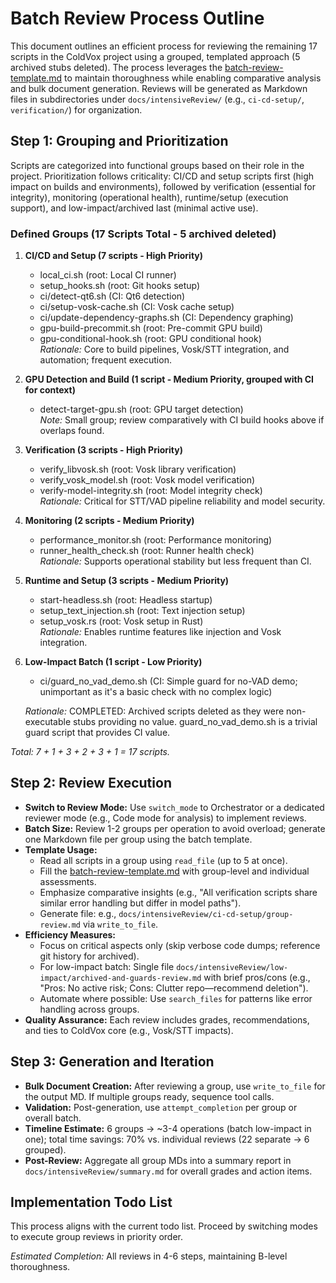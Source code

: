 # Batch Review Process Outline

This document outlines an efficient process for reviewing the remaining 17 scripts in the ColdVox project using a grouped, templated approach (5 archived stubs deleted). The process leverages the [batch-review-template.md](batch-review-template.md) to maintain thoroughness while enabling comparative analysis and bulk document generation. Reviews will be generated as Markdown files in subdirectories under `docs/intensiveReview/` (e.g., `ci-cd-setup/`, `verification/`) for organization.

## Step 1: Grouping and Prioritization
Scripts are categorized into functional groups based on their role in the project. Prioritization follows criticality: CI/CD and setup scripts first (high impact on builds and environments), followed by verification (essential for integrity), monitoring (operational health), runtime/setup (execution support), and low-impact/archived last (minimal active use).

### Defined Groups (17 Scripts Total - 5 archived deleted)
1. **CI/CD and Setup (7 scripts - High Priority)**  
   - local_ci.sh (root: Local CI runner)  
   - setup_hooks.sh (root: Git hooks setup)  
   - ci/detect-qt6.sh (CI: Qt6 detection)  
   - ci/setup-vosk-cache.sh (CI: Vosk cache setup)  
   - ci/update-dependency-graphs.sh (CI: Dependency graphing)  
   - gpu-build-precommit.sh (root: Pre-commit GPU build)  
   - gpu-conditional-hook.sh (root: GPU conditional hook)  
   *Rationale:* Core to build pipelines, Vosk/STT integration, and automation; frequent execution.

2. **GPU Detection and Build (1 script - Medium Priority, grouped with CI for context)**  
   - detect-target-gpu.sh (root: GPU target detection)  
   *Note:* Small group; review comparatively with CI build hooks above if overlaps found.

3. **Verification (3 scripts - High Priority)**  
   - verify_libvosk.sh (root: Vosk library verification)  
   - verify_vosk_model.sh (root: Vosk model verification)  
   - verify-model-integrity.sh (root: Model integrity check)  
   *Rationale:* Critical for STT/VAD pipeline reliability and model security.

4. **Monitoring (2 scripts - Medium Priority)**  
   - performance_monitor.sh (root: Performance monitoring)  
   - runner_health_check.sh (root: Runner health check)  
   *Rationale:* Supports operational stability but less frequent than CI.

5. **Runtime and Setup (3 scripts - Medium Priority)**  
   - start-headless.sh (root: Headless startup)  
   - setup_text_injection.sh (root: Text injection setup)  
   - setup_vosk.rs (root: Vosk setup in Rust)  
   *Rationale:* Enables runtime features like injection and Vosk integration.

6. **Low-Impact Batch (1 script - Low Priority)**  
   - ci/guard_no_vad_demo.sh (CI: Simple guard for no-VAD demo; unimportant as it's a basic check with no complex logic)  
     
     
     
     
     
   *Rationale:* COMPLETED: Archived scripts deleted as they were non-executable stubs providing no value. guard_no_vad_demo.sh is a trivial guard script that provides CI value.

*Total: 7 + 1 + 3 + 2 + 3 + 1 = 17 scripts.*

## Step 2: Review Execution
- **Switch to Review Mode:** Use `switch_mode` to Orchestrator or a dedicated reviewer mode (e.g., Code mode for analysis) to implement reviews.
- **Batch Size:** Review 1-2 groups per operation to avoid overload; generate one Markdown file per group using the batch template.
- **Template Usage:** 
  - Read all scripts in a group using `read_file` (up to 5 at once).
  - Fill the [batch-review-template.md](batch-review-template.md) with group-level and individual assessments.
  - Emphasize comparative insights (e.g., "All verification scripts share similar error handling but differ in model paths").
  - Generate file: e.g., `docs/intensiveReview/ci-cd-setup/group-review.md` via `write_to_file`.
- **Efficiency Measures:**
  - Focus on critical aspects only (skip verbose code dumps; reference git history for archived).
  - For low-impact batch: Single file `docs/intensiveReview/low-impact/archived-and-guards-review.md` with brief pros/cons (e.g., "Pros: No active risk; Cons: Clutter repo—recommend deletion").
  - Automate where possible: Use `search_files` for patterns like error handling across groups.
- **Quality Assurance:** Each review includes grades, recommendations, and ties to ColdVox core (e.g., Vosk/STT impacts).

## Step 3: Generation and Iteration
- **Bulk Document Creation:** After reviewing a group, use `write_to_file` for the output MD. If multiple groups ready, sequence tool calls.
- **Validation:** Post-generation, use `attempt_completion` per group or overall batch.
- **Timeline Estimate:** 6 groups → ~3-4 operations (batch low-impact in one); total time savings: 70% vs. individual reviews (22 separate → 6 grouped).
- **Post-Review:** Aggregate all group MDs into a summary report in `docs/intensiveReview/summary.md` for overall grades and action items.

## Implementation Todo List
This process aligns with the current todo list. Proceed by switching modes to execute group reviews in priority order.

*Estimated Completion:* All reviews in 4-6 steps, maintaining B-level thoroughness.